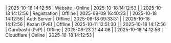 | 2025-10-18 14:12:56 | Website | Online | 2025-10-18 14:12:53 |
| 2025-10-18 14:12:56 | Registration | Offline | 2025-09-09 16:40:23 |
| 2025-10-18 14:12:56 | Auth Server | Offline | 2025-08-18 09:33:31 |
| 2025-10-18 14:12:56 | Kezan (PvE) | Offline | 2025-10-11 12:51:30 |
| 2025-10-18 14:12:56 | Gurubashi (PvP) | Offline | 2025-08-23 21:44:06 |
| 2025-10-18 14:12:56 | Cloudflare | Online | 2025-10-18 14:12:53 |
